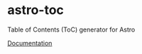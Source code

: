 # astro-toc

Table of Contents (ToC) generator for Astro

[Documentation](packages/astro-toc/README.md)
